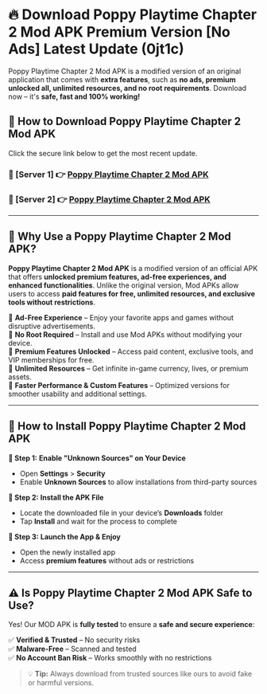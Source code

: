 # 🔥 Download Poppy Playtime Chapter 2 Mod APK Premium Version [No Ads] Latest Update (0jt1c) 

Poppy Playtime Chapter 2 Mod APK is a modified version of an original application that comes with **extra features**, such as **no ads, premium unlocked all, unlimited resources, and no root requirements**. Download now – it's **safe, fast and 100% working!**

## **📱 How to Download Poppy Playtime Chapter 2 Mod APK**  

Click the secure link below to get the most recent update.  

 ### **📌 [Server 1] 👉** [Poppy Playtime Chapter 2 Mod APK](https://apkcomod.com?title=Poppy_Playtime_Chapter_2_Mod_APK)

 ### **📌 [Server 2] 👉** [Poppy Playtime Chapter 2 Mod APK](https://apkcomod.com?title=Poppy_Playtime_Chapter_2_Mod_APK)

---

## **🤖 Why Use a Poppy Playtime Chapter 2 Mod APK?**  

**Poppy Playtime Chapter 2 Mod APK** is a modified version of an official APK that offers **unlocked premium features, ad-free experiences, and enhanced functionalities**. Unlike the original version, Mod APKs allow users to access **paid features for free, unlimited resources, and exclusive tools without restrictions**.

🔽 **Ad-Free Experience** – Enjoy your favorite apps and games without disruptive advertisements.  
🔽 **No Root Required** – Install and use Mod APKs without modifying your device.  
🔽 **Premium Features Unlocked** – Access paid content, exclusive tools, and VIP memberships for free.  
🔽 **Unlimited Resources** – Get infinite in-game currency, lives, or premium assets.  
🔽 **Faster Performance & Custom Features** – Optimized versions for smoother usability and additional settings.  

---

## **🚀 How to Install Poppy Playtime Chapter 2 Mod APK**  

**🔹 Step 1:** **Enable "Unknown Sources" on Your Device**  
- Open **Settings** > **Security**  
- Enable **Unknown Sources** to allow installations from third-party sources  

**🔹 Step 2:** **Install the APK File**  
- Locate the downloaded file in your device’s **Downloads** folder  
- Tap **Install** and wait for the process to complete  

**🔹 Step 3:** **Launch the App & Enjoy**  
- Open the newly installed app  
- Access **premium features** without ads or restrictions  

---

## **⚠️ Is Poppy Playtime Chapter 2 Mod APK Safe to Use?**  

Yes! Our MOD APK is **fully tested** to ensure a **safe and secure experience**:

✅ **Verified & Trusted** – No security risks  
✅ **Malware-Free** – Scanned and tested  
✅ **No Account Ban Risk** – Works smoothly with no restrictions  

> 💡 **Tip:** Always download from trusted sources like ours to avoid fake or harmful versions.